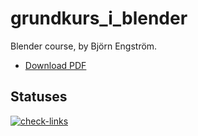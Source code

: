 # grundkurs_i_blender

Blender course, by Björn Engström.

 * [Download PDF](blenderkurs.pdf)

## Statuses

[![check-links](https://github.com/uppsala-makerspace/loerdagskurser/actions/workflows/check_links.yaml/badge.svg?branch=master)](https://github.com/uppsala-makerspace/loerdagskurser/actions/workflows/check_links.yaml)

